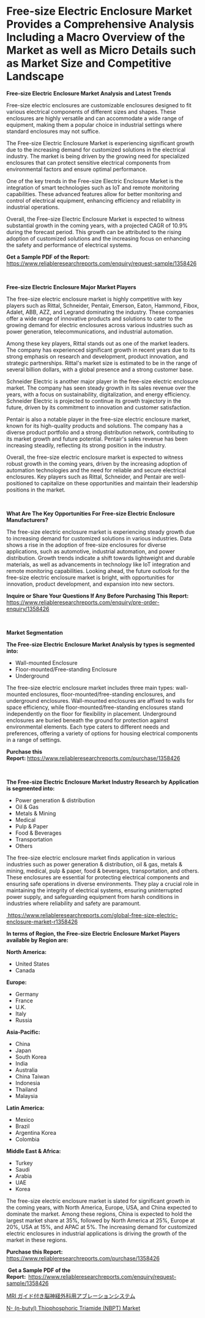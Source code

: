 <p><h1>Free-size Electric Enclosure Market Provides a Comprehensive Analysis Including a Macro Overview of the Market as well as Micro Details such as Market Size and Competitive Landscape</h1></p><p><strong>Free-size Electric Enclosure Market Analysis and Latest Trends</strong></p>
<p><p>Free-size electric enclosures are customizable enclosures designed to fit various electrical components of different sizes and shapes. These enclosures are highly versatile and can accommodate a wide range of equipment, making them a popular choice in industrial settings where standard enclosures may not suffice.</p><p>The Free-size Electric Enclosure Market is experiencing significant growth due to the increasing demand for customized solutions in the electrical industry. The market is being driven by the growing need for specialized enclosures that can protect sensitive electrical components from environmental factors and ensure optimal performance.</p><p>One of the key trends in the Free-size Electric Enclosure Market is the integration of smart technologies such as IoT and remote monitoring capabilities. These advanced features allow for better monitoring and control of electrical equipment, enhancing efficiency and reliability in industrial operations.</p><p>Overall, the Free-size Electric Enclosure Market is expected to witness substantial growth in the coming years, with a projected CAGR of 10.9% during the forecast period. This growth can be attributed to the rising adoption of customized solutions and the increasing focus on enhancing the safety and performance of electrical systems.</p></p>
<p><strong>Get a Sample PDF of the Report:&nbsp;</strong> <a href="https://www.reliableresearchreports.com/enquiry/request-sample/1358426">https://www.reliableresearchreports.com/enquiry/request-sample/1358426</a></p>
<p>&nbsp;</p>
<p><strong>Free-size Electric Enclosure Major Market Players</strong></p>
<p><p>The free-size electric enclosure market is highly competitive with key players such as Rittal, Schneider, Pentair, Emerson, Eaton, Hammond, Fibox, Adalet, ABB, AZZ, and Legrand dominating the industry. These companies offer a wide range of innovative products and solutions to cater to the growing demand for electric enclosures across various industries such as power generation, telecommunications, and industrial automation.</p><p>Among these key players, Rittal stands out as one of the market leaders. The company has experienced significant growth in recent years due to its strong emphasis on research and development, product innovation, and strategic partnerships. Rittal's market size is estimated to be in the range of several billion dollars, with a global presence and a strong customer base.</p><p>Schneider Electric is another major player in the free-size electric enclosure market. The company has seen steady growth in its sales revenue over the years, with a focus on sustainability, digitalization, and energy efficiency. Schneider Electric is projected to continue its growth trajectory in the future, driven by its commitment to innovation and customer satisfaction.</p><p>Pentair is also a notable player in the free-size electric enclosure market, known for its high-quality products and solutions. The company has a diverse product portfolio and a strong distribution network, contributing to its market growth and future potential. Pentair's sales revenue has been increasing steadily, reflecting its strong position in the industry.</p><p>Overall, the free-size electric enclosure market is expected to witness robust growth in the coming years, driven by the increasing adoption of automation technologies and the need for reliable and secure electrical enclosures. Key players such as Rittal, Schneider, and Pentair are well-positioned to capitalize on these opportunities and maintain their leadership positions in the market.</p></p>
<p>&nbsp;</p>
<p><strong>What Are The Key Opportunities For Free-size Electric Enclosure Manufacturers?</strong></p>
<p><p>The free-size electric enclosure market is experiencing steady growth due to increasing demand for customized solutions in various industries. Data shows a rise in the adoption of free-size enclosures for diverse applications, such as automotive, industrial automation, and power distribution. Growth trends indicate a shift towards lightweight and durable materials, as well as advancements in technology like IoT integration and remote monitoring capabilities. Looking ahead, the future outlook for the free-size electric enclosure market is bright, with opportunities for innovation, product development, and expansion into new sectors.</p></p>
<p><strong>Inquire or Share Your Questions If Any Before Purchasing This Report:</strong> <a href="https://www.reliableresearchreports.com/enquiry/pre-order-enquiry/1358426">https://www.reliableresearchreports.com/enquiry/pre-order-enquiry/1358426</a></p>
<p>&nbsp;</p>
<p><strong>Market Segmentation</strong></p>
<p><strong>The Free-size Electric Enclosure Market Analysis by types is segmented into:</strong></p>
<p><ul><li>Wall-mounted Enclosure</li><li>Floor-mounted/Free-standing Enclosure</li><li>Underground</li></ul></p>
<p><p>The free-size electric enclosure market includes three main types: wall-mounted enclosures, floor-mounted/free-standing enclosures, and underground enclosures. Wall-mounted enclosures are affixed to walls for space efficiency, while floor-mounted/free-standing enclosures stand independently on the floor for flexibility in placement. Underground enclosures are buried beneath the ground for protection against environmental elements. Each type caters to different needs and preferences, offering a variety of options for housing electrical components in a range of settings.</p></p>
<p><strong>Purchase this Report:&nbsp;</strong><a href="https://www.reliableresearchreports.com/purchase/1358426">https://www.reliableresearchreports.com/purchase/1358426</a></p>
<p>&nbsp;</p>
<p><strong>The Free-size Electric Enclosure Market Industry Research by Application is segmented into:</strong></p>
<p><ul><li>Power generation & distribution</li><li>Oil & Gas</li><li>Metals & Mining</li><li>Medical</li><li>Pulp & Paper</li><li>Food & Beverages</li><li>Transportation</li><li>Others</li></ul></p>
<p><p>The free-size electric enclosure market finds application in various industries such as power generation & distribution, oil & gas, metals & mining, medical, pulp & paper, food & beverages, transportation, and others. These enclosures are essential for protecting electrical components and ensuring safe operations in diverse environments. They play a crucial role in maintaining the integrity of electrical systems, ensuring uninterrupted power supply, and safeguarding equipment from harsh conditions in industries where reliability and safety are paramount.</p></p>
<p><a href="https://www.reliableresearchreports.com/global-free-size-electric-enclosure-market-r1358426">&nbsp;https://www.reliableresearchreports.com/global-free-size-electric-enclosure-market-r1358426</a></p>
<p><strong>In terms of Region, the Free-size Electric Enclosure Market Players available by Region are:</strong></p>
<p>
    <p> <strong> North America: </strong>
        <ul>
            <li>United States</li>
            <li>Canada</li>
        </ul>
        </p> 
    <p> <strong> Europe: </strong>
        <ul>
            <li>Germany</li>
            <li>France</li>
            <li>U.K.</li>
            <li>Italy</li>
            <li>Russia</li>
        </ul>
        </p> 
    <p> <strong> Asia-Pacific: </strong>
        <ul>
            <li>China</li>
            <li>Japan</li>
            <li>South Korea</li>
            <li>India</li>
            <li>Australia</li>
            <li>China Taiwan</li>
            <li>Indonesia</li>
            <li>Thailand</li>
            <li>Malaysia</li>
        </ul>
        </p> 
    <p> <strong> Latin America: </strong>
        <ul>
            <li>Mexico</li>
            <li>Brazil</li>
            <li>Argentina Korea</li>
            <li>Colombia</li>
        </ul>
        </p> 
    <p> <strong> Middle East & Africa: </strong>
        <ul>
            <li>Turkey</li>
            <li>Saudi</li>
            <li>Arabia</li>
            <li>UAE</li>
            <li>Korea</li>
        </ul>
    </p>
    </p>
<p><p>The free-size electric enclosure market is slated for significant growth in the coming years, with North America, Europe, USA, and China expected to dominate the market. Among these regions, China is expected to hold the largest market share at 35%, followed by North America at 25%, Europe at 20%, USA at 15%, and APAC at 5%. The increasing demand for customized electric enclosures in industrial applications is driving the growth of the market in these regions.</p></p>
<p><strong>Purchase this Report: </strong><a href="https://www.reliableresearchreports.com/purchase/1358426">https://www.reliableresearchreports.com/purchase/1358426</a></p>
<p>&nbsp;<strong>Get a Sample PDF of the Report:&nbsp;&nbsp;</strong><a href="https://www.reliableresearchreports.com/enquiry/request-sample/1358426">https://www.reliableresearchreports.com/enquiry/request-sample/1358426</a></p>
<p><strong></strong></p>
<p><p><a href="https://github.com/joaejkdzgyljvo6/Market-Research-Report-List-2/blob/main/626246188972.md">MRI ガイド付き脳神経外科用アブレーションシステム</a></p><p><a href="https://github.com/lylyparadise/Market-Research-Report-List-3/blob/main/n-n-butyl-thiophosphoric-triamide-nbpt-market.md">N- (n-butyl) Thiophosphoric Triamide (NBPT) Market</a></p></p>